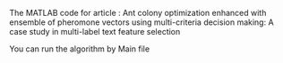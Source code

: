 The MATLAB code for article : Ant colony optimization enhanced with ensemble of pheromone vectors using multi-criteria decision making: A case study in multi-label text feature selection

You can run the algorithm by Main file
